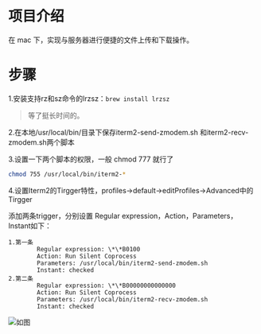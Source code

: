 # 项目介绍

在 mac 下，实现与服务器进行便捷的文件上传和下载操作。


# 步骤

1.安装支持rz和sz命令的lrzsz：`brew install lrzsz`

> 等了挺长时间的。

2.在本地/usr/local/bin/目录下保存iterm2-send-zmodem.sh 和iterm2-recv-zmodem.sh两个脚本

3.设置一下两个脚本的权限，一般 chmod 777 就行了

```bash
chmod 755 /usr/local/bin/iterm2-*
```

4.设置Iterm2的Tirgger特性，profiles->default->editProfiles->Advanced中的Tirgger

添加两条trigger，分别设置 Regular expression，Action，Parameters，Instant如下：

```
1.第一条
        Regular expression: \*\*B0100
        Action: Run Silent Coprocess
        Parameters: /usr/local/bin/iterm2-send-zmodem.sh
        Instant: checked
2.第二条
        Regular expression: \*\*B00000000000000
        Action: Run Silent Coprocess
        Parameters: /usr/local/bin/iterm2-recv-zmodem.sh
        Instant: checked
```

![如图](https://github.com/aikuyun/iterm2-zmodem/blob/master/imgs/01.png)
